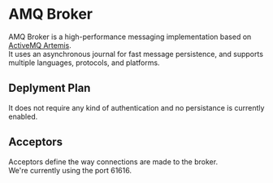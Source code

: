 # AMQ Broker
AMQ Broker is a high-performance messaging implementation based on [ActiveMQ Artemis](https://activemq.apache.org/components/artemis/). <br />
It uses an asynchronous journal for fast message persistence, and supports multiple languages, protocols, and platforms.

## Deplyment Plan
It does not require any kind of authentication and no persistance is currently enabled.

## Acceptors
Acceptors define the way connections are made to the broker. <br />
We're currently using the port 61616.
